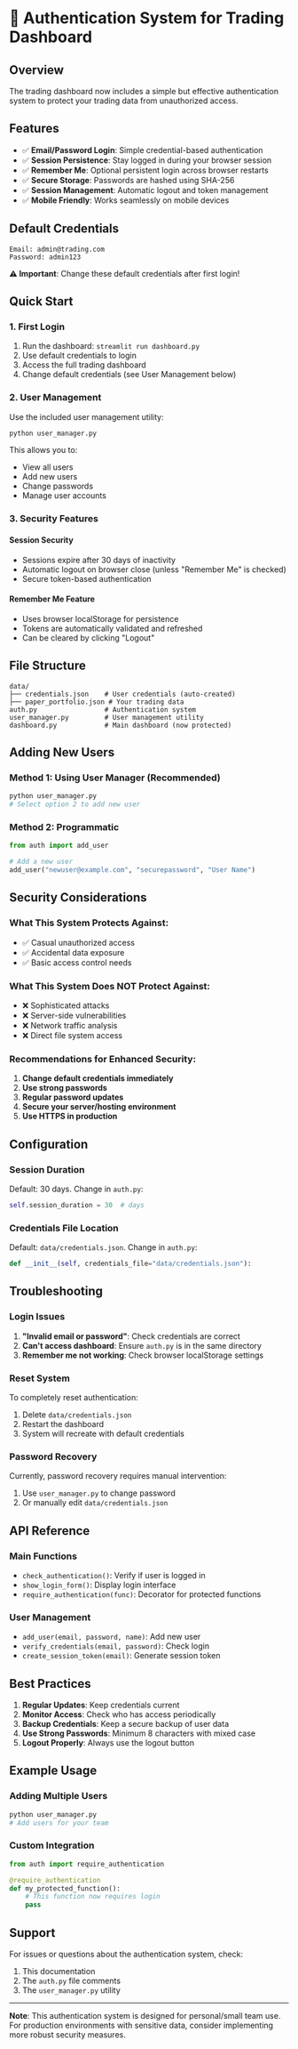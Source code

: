 # 🔐 Authentication System for Trading Dashboard

## Overview
The trading dashboard now includes a simple but effective authentication system to protect your trading data from unauthorized access.

## Features
- ✅ **Email/Password Login**: Simple credential-based authentication
- ✅ **Session Persistence**: Stay logged in during your browser session
- ✅ **Remember Me**: Optional persistent login across browser restarts
- ✅ **Secure Storage**: Passwords are hashed using SHA-256
- ✅ **Session Management**: Automatic logout and token management
- ✅ **Mobile Friendly**: Works seamlessly on mobile devices

## Default Credentials
```
Email: admin@trading.com
Password: admin123
```
**⚠️ Important**: Change these default credentials after first login!

## Quick Start

### 1. First Login
1. Run the dashboard: `streamlit run dashboard.py`
2. Use default credentials to login
3. Access the full trading dashboard
4. Change default credentials (see User Management below)

### 2. User Management
Use the included user management utility:
```bash
python user_manager.py
```

This allows you to:
- View all users
- Add new users
- Change passwords
- Manage user accounts

### 3. Security Features

#### Session Security
- Sessions expire after 30 days of inactivity
- Automatic logout on browser close (unless "Remember Me" is checked)
- Secure token-based authentication

#### Remember Me Feature
- Uses browser localStorage for persistence
- Tokens are automatically validated and refreshed
- Can be cleared by clicking "Logout"

## File Structure
```
data/
├── credentials.json    # User credentials (auto-created)
├── paper_portfolio.json # Your trading data
auth.py                 # Authentication system
user_manager.py         # User management utility
dashboard.py            # Main dashboard (now protected)
```

## Adding New Users

### Method 1: Using User Manager (Recommended)
```bash
python user_manager.py
# Select option 2 to add new user
```

### Method 2: Programmatic
```python
from auth import add_user

# Add a new user
add_user("newuser@example.com", "securepassword", "User Name")
```

## Security Considerations

### What This System Protects Against:
- ✅ Casual unauthorized access
- ✅ Accidental data exposure
- ✅ Basic access control needs

### What This System Does NOT Protect Against:
- ❌ Sophisticated attacks
- ❌ Server-side vulnerabilities
- ❌ Network traffic analysis
- ❌ Direct file system access

### Recommendations for Enhanced Security:
1. **Change default credentials immediately**
2. **Use strong passwords**
3. **Regular password updates**
4. **Secure your server/hosting environment**
5. **Use HTTPS in production**

## Configuration

### Session Duration
Default: 30 days. Change in `auth.py`:
```python
self.session_duration = 30  # days
```

### Credentials File Location
Default: `data/credentials.json`. Change in `auth.py`:
```python
def __init__(self, credentials_file="data/credentials.json"):
```

## Troubleshooting

### Login Issues
1. **"Invalid email or password"**: Check credentials are correct
2. **Can't access dashboard**: Ensure `auth.py` is in the same directory
3. **Remember me not working**: Check browser localStorage settings

### Reset System
To completely reset authentication:
1. Delete `data/credentials.json`
2. Restart the dashboard
3. System will recreate with default credentials

### Password Recovery
Currently, password recovery requires manual intervention:
1. Use `user_manager.py` to change password
2. Or manually edit `data/credentials.json`

## API Reference

### Main Functions
- `check_authentication()`: Verify if user is logged in
- `show_login_form()`: Display login interface
- `require_authentication(func)`: Decorator for protected functions

### User Management
- `add_user(email, password, name)`: Add new user
- `verify_credentials(email, password)`: Check login
- `create_session_token(email)`: Generate session token

## Best Practices

1. **Regular Updates**: Keep credentials current
2. **Monitor Access**: Check who has access periodically
3. **Backup Credentials**: Keep a secure backup of user data
4. **Use Strong Passwords**: Minimum 8 characters with mixed case
5. **Logout Properly**: Always use the logout button

## Example Usage

### Adding Multiple Users
```bash
python user_manager.py
# Add users for your team
```

### Custom Integration
```python
from auth import require_authentication

@require_authentication
def my_protected_function():
    # This function now requires login
    pass
```

## Support
For issues or questions about the authentication system, check:
1. This documentation
2. The `auth.py` file comments
3. The `user_manager.py` utility

---
**Note**: This authentication system is designed for personal/small team use. For production environments with sensitive data, consider implementing more robust security measures.
